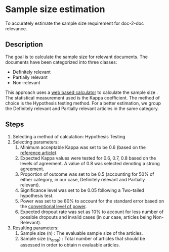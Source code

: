 # Sample size estimation
To accurately estimate the sample size requirement for doc-2-doc relevance.

## Description
 
The goal is to calculate the sample size for relevant documents. The documents have been categorized into three classes:
+ Definitely relevant
+ Partially relevant
+ Non-relevant

This approach uses a [web based calculator](https://wnarifin.github.io/ssc/sskappa.html) to calculate the sample size . The statistical measurement used is the Kappa coefficient. The method of choice is the Hypothesis testing method. For a better estimation, we group the Definitely relevant and Partially relevant articles in the same category. 

## Steps

1. Selecting a method of calculation: Hypothesis Testing
2. Selecting parameters:
   1. Minimum acceptable Kappa was set to be 0.6 (based on the [reference article](https://doi.org/10.21315/eimj2018.10.3.8)).
   2. Expected Kappa values were tested for 0.6, 0.7, 0.8 based on the levels of agreement. A value of 0.8 was selected denoting a strong agreement.
   3. Proportion of outcome was set to be 0.5 (accounting for 50% of either category, in our case, Definitely relevant and Partially relevant).
   4. Significance level was set to be  0.05 following a Two-tailed hypothesis test.
   5. Power was set to be 80% to account for the standard error based on the [conventional level of power](http://www.stat.columbia.edu/~gelman/stuff_for_blog/chap20.pdf).
   6. Expected dropout rate was set as 10% to account for less number of possible dropouts and invalid cases (in our case, articles being Non-Relevant).
3. Resulting parameters:
   1. Sample size (n) : The evaluable sample size of the articles.
   2. Sample size (n<sub>drop</sub>) : Total number of articles that should be assessed in order to obtain n evaluable articles.







